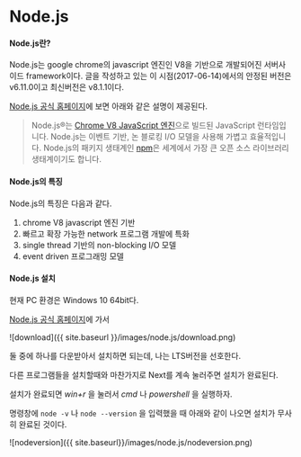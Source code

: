 # Node.js

#### Node.js란?

Node.js는 google chrome의 javascript 엔진인 V8을 기반으로 개발되어진 서버사이드 framework이다. 글을 작성하고 있는 이 시점(2017-06-14)에서의 안정된 버전은 v6.11.0이고 최신버전은 v8.1.1이다.

  

[Node.js 공식 홈페이지](https://nodejs.org/ko/)에 보면 아래와 같은 설명이 제공된다.

> Node.js®는 [Chrome V8 JavaScript 엔진](https://developers.google.com/v8/)으로 빌드된 JavaScript 런타임입니다. Node.js는 이벤트 기반, 논 블로킹 I/O 모델을 사용해 가볍고 효율적입니다. Node.js의 패키지 생태계인 [npm](https://www.npmjs.com/)은 세계에서 가장 큰 오픈 소스 라이브러리 생태계이기도 합니다.

  

#### Node.js의 특징

Node.js의 특징은 다음과 같다.

1. chrome V8 javascript 엔진 기반
2. 빠르고 확장 가능한 network 프로그램 개발에 특화
3. single thread 기반의 non-blocking I/O 모델
4. event driven 프로그래밍 모델

  

#### Node.js 설치

현재 PC 환경은 Windows 10 64bit다.

[Node.js 공식 홈페이지](https://nodejs.org/ko/)에 가서

![download]({{ site.baseurl }}/images/node.js/download.png)

둘 중에 하나를 다운받아서 설치하면 되는데, 나는 LTS버전을 선호한다.

다른 프로그램들을 설치할때와 마찬가지로 Next를 계속 눌러주면 설치가 완료된다.

설치가 완료되면 _win+r_ 을 눌러서 _cmd_ 나 _powershell_ 을 실행하자.

명령창에 `node -v` 나 `node --version` 을 입력했을 때 아래와 같이 나오면 설치가 무사히 완료된 것이다.

![nodeversion]({{ site.baseurl}}/images/node.js/nodeversion.png)

